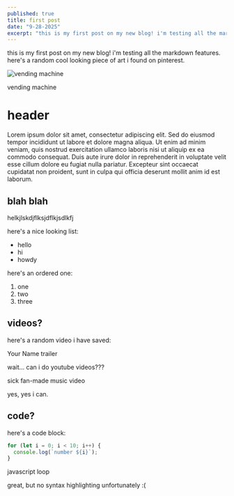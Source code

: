 ```yaml
---
published: true
title: first post
date: "9-28-2025"
excerpt: "this is my first post on my new blog! i'm testing all the markdown features."
---
```


<script>
  import VideoEmbed from "$components/mdsvex/VideoEmbed.svelte";
  import Caption from "$components/mdsvex/Caption.svelte";
  import YoutubeEmbed from "$components/mdsvex/YoutubeEmbed.svelte";
</script>

this is my first post on my new blog! i'm testing all the markdown features. here's a random cool looking piece of art i found on pinterest.

![vending machine](https://i.pinimg.com/736x/03/d1/59/03d15951828a2f18ce8d0855491667c3.jpg)
<Caption>vending machine</Caption>

# header

Lorem ipsum dolor sit amet, consectetur adipiscing elit. Sed do eiusmod tempor incididunt ut labore et dolore magna aliqua. Ut enim ad minim veniam, quis nostrud exercitation ullamco laboris nisi ut aliquip ex ea commodo consequat. Duis aute irure dolor in reprehenderit in voluptate velit esse cillum dolore eu fugiat nulla pariatur. Excepteur sint occaecat cupidatat non proident, sunt in culpa qui officia deserunt mollit anim id est laborum.

## blah blah

helkjlskdjflksjdflkjsdlkfj

here's a nice looking list:

- hello
- hi
- howdy

here's an ordered one:

1. one
2. two
3. three

## videos?

here's a random video i have saved:

<VideoEmbed src="/blog/first-post/your-name-trailer.mp4" />
<Caption>Your Name trailer</Caption>

wait... can i do youtube videos???

<YoutubeEmbed videoId="zhIScvlFn2w" />
<Caption>sick fan-made music video</Caption>

yes, yes i can.


## code?

here's a code block:

```js
for (let i = 0; i < 10; i++) {
  console.log(`number ${i}`);
}
```
<Caption>javascript loop</Caption>

great, but no syntax highlighting unfortunately :(
